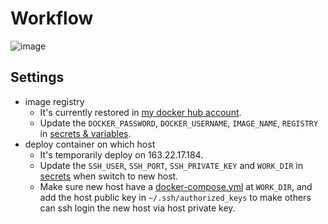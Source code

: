 # Workflow
![image](https://github.com/user-attachments/assets/53fbee9a-5e92-4651-a6e5-495cbc8e589e)

## Settings
- image registry
  - It's currently restored in <a href='https://hub.docker.com/repository/docker/tommygood/ncu-mrbs/'>my docker hub account</a>.
  - Update the `DOCKER_PASSWORD`, `DOCKER_USERNAME`, `IMAGE_NAME`, `REGISTRY` in <a href='https://github.com/tommygood/Meeting-Room-Booking-System/settings/secrets/actions'>secrets & variables</a>.
- deploy container on which host
    - It's temporarily deploy on 163.22.17.184. 
    - Update the `SSH_USER`, `SSH_PORT`, `SSH_PRIVATE_KEY` and `WORK_DIR` in <a href='https://github.com/tommygood/Meeting-Room-Booking-System/settings/secrets/actions'>secrets</a> when switch to new host.
    - Make sure new host have a <a href='https://github.com/tommygood/Meeting-Room-Booking-System/tree/main/src/docker-compose.yml'>docker-compose.yml</a> at `WORK_DIR`, and add the host public key in `~/.ssh/authorized_keys` to make others can ssh login the new host via host private key.

